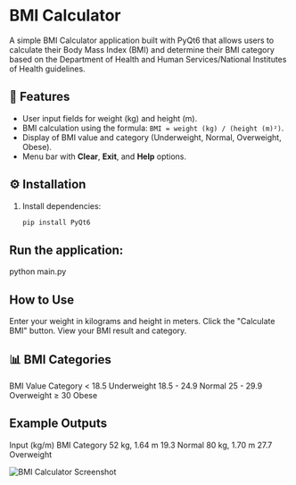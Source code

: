 # BMI Calculator

A simple BMI Calculator application built with PyQt6 that allows users to calculate their Body Mass Index (BMI) and determine their BMI category based on the Department of Health and Human Services/National Institutes of Health guidelines.

## 📌 Features
- User input fields for weight (kg) and height (m).
- BMI calculation using the formula: `BMI = weight (kg) / (height (m)²)`.
- Display of BMI value and category (Underweight, Normal, Overweight, Obese).
- Menu bar with **Clear**, **Exit**, and **Help** options.

## ⚙ Installation
1. Install dependencies:
   ```bash
   pip install PyQt6

## Run the application:
python main.py

## How to Use
Enter your weight in kilograms and height in meters.
Click the "Calculate BMI" button.
View your BMI result and category.

## 📊 BMI Categories
BMI Value	Category
< 18.5	Underweight
18.5 - 24.9	Normal
25 - 29.9	Overweight
≥ 30	Obese

##  Example Outputs
Input (kg/m)	  BMI	Category
52 kg, 1.64 m	  19.3	Normal
80 kg, 1.70 m	  27.7	Overweight

![BMI Calculator Screenshot](images/screenshot.png)
